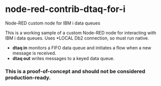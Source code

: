 # node-red-contrib-dtaq-for-i
Node-RED custom node for IBM i data queues

This is a working sample of a custom Node-RED node for interacting with IBM i data queues.  Uses *LOCAL Db2 connection, so must run native.
* **dtaq in** monitors a FIFO data queue and initiates a flow when a new message is received.
* **dtaq out** writes messages to a keyed data queue.

### This is a proof-of-concept and should not be considered production-ready.
